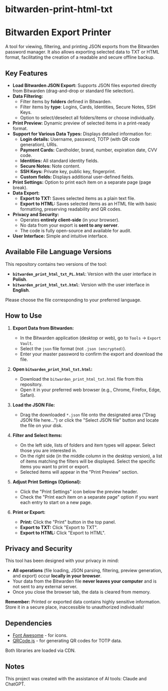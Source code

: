 # bitwarden-print-html-txt

# Bitwarden Export Printer

A tool for viewing, filtering, and printing JSON exports from the Bitwarden password manager. It also allows exporting selected data to TXT or HTML format, facilitating the creation of a readable and secure offline backup.

## Key Features

*   **Load Bitwarden JSON Export:** Supports JSON files exported directly from Bitwarden (drag-and-drop or standard file selection).
*   **Data Filtering:**
    *   Filter items by **folders** defined in Bitwarden.
    *   Filter items by **type**: Logins, Cards, Identities, Secure Notes, SSH Keys.
    *   Option to select/deselect all folders/items or choose individually.
*   **Print Preview:** Dynamic preview of selected items in a print-ready format.
*   **Support for Various Data Types:** Displays detailed information for:
    *   **Login details:** Username, password, TOTP (with QR code generation), URIs.
    *   **Payment Cards:** Cardholder, brand, number, expiration date, CVV code.
    *   **Identities:** All standard identity fields.
    *   **Secure Notes:** Note content.
    *   **SSH Keys:** Private key, public key, fingerprint.
    *   **Custom fields:** Displays additional user-defined fields.
*   **Print Settings:** Option to print each item on a separate page (page break).
*   **Data Export:**
    *   **Export to TXT:** Saves selected items as a plain text file.
    *   **Export to HTML:** Saves selected items as an HTML file with basic formatting, preserving readability and QR codes.
*   **Privacy and Security:**
    *   Operates **entirely client-side** (in your browser).
    *   No data from your export is **sent to any server**.
    *   The code is fully open-source and available for audit.
*   **User Interface:** Simple and intuitive interface.

## Available File Language Versions

This repository contains two versions of the tool:

*   **`bitwarden_print_html_txt_PL.html`**: Version with the user interface in **Polish**.
*   **`bitwarden_print_html_txt.html`**: Version with the user interface in **English**.

Please choose the file corresponding to your preferred language.
## How to Use

1.  **Export Data from Bitwarden:**
    *   In the Bitwarden application (desktop or web), go to `Tools` -> `Export Vault`.
    *   Select the `json` file format (not `.json (encrypted)`).
    *   Enter your master password to confirm the export and download the file.

2.  **Open `bitwarden_print_html_txt.html`:**
    *   Download the `bitwarden_print_html_txt.html` file from this repository.
    *   Open it in your preferred web browser (e.g., Chrome, Firefox, Edge, Safari).

3.  **Load the JSON File:**
    *   Drag the downloaded `*.json` file onto the designated area ("Drag JSON file here...") or click the "Select JSON file" button and locate the file on your disk.

4.  **Filter and Select Items:**
    *   On the left side, lists of folders and item types will appear. Select those you are interested in.
    *   On the right side (in the middle column in the desktop version), a list of items matching the filters will be displayed. Select the specific items you want to print or export.
    *   Selected items will appear in the "Print Preview" section.

5.  **Adjust Print Settings (Optional):**
    *   Click the <i class="fas fa-cog"></i> "Print Settings" icon below the preview header.
    *   Check the "Print each item on a separate page" option if you want each entry to start on a new page.

6.  **Print or Export:**
    *   **Print:** Click the <i class="fas fa-print"></i> "Print" button in the top panel.
    *   **Export to TXT:** Click <i class="fas fa-file-alt"></i> "Export to TXT".
    *   **Export to HTML:** Click <i class="fas fa-file-code"></i> "Export to HTML".

## Privacy and Security

This tool has been designed with your privacy in mind:

*   **All operations** (file loading, JSON parsing, filtering, preview generation, and export) occur **locally in your browser**.
*   Your data from the Bitwarden file **never leaves your computer** and is not sent to any external server.
*   Once you close the browser tab, the data is cleared from memory.

**Remember:** Printed or exported data contains highly sensitive information. Store it in a secure place, inaccessible to unauthorized individuals!

## Dependencies

*   [Font Awesome](https://fontawesome.com/) - for icons.
*   [QRCode.js](https://github.com/davidshimjs/qrcodejs) - for generating QR codes for TOTP data.

Both libraries are loaded via CDN.

## Notes

This project was created with the assistance of AI tools: Claude and ChatGPT.